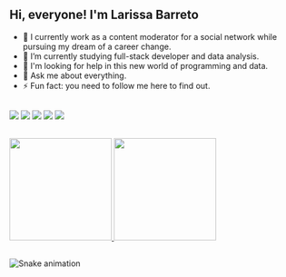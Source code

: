 ## Hi, everyone! I'm Larissa Barreto

- 🔭 I currently work as a content moderator for a social network while pursuing my dream of a career change.
- 🌱 I’m currently studying full-stack developer and data analysis.
- 🤔 I'm looking for help in this new world of programming and data.
- 💬 Ask me about everything.
- ⚡ Fun fact: you need to follow me here to find out.

##
 
<div> 
 <a href = "mailto:larissabarreto.engcivil@gmail.com"><img src="https://img.shields.io/badge/-Gmail-%23333?style=for-the-badge&logo=gmail&logoColor=white" target="_blank"></a>
 <a href="https://www.linkedin.com/in/larissasantosbarreto" target="_blank"><img src="https://img.shields.io/badge/-LinkedIn-%230077B5?style=for-the-badge&logo=linkedin&logoColor=white" target="_blank"></a> 
 <a href="https://instagram.com/dendenavidaenamochila" target="_blank"><img src="https://img.shields.io/badge/-Instagram-%23E4405F?style=for-the-badge&logo=instagram&logoColor=white" target="_blank"></a>
 <a href="https://www.twitch.tv/dendenavidaenamochila" target="_blank"><img src="https://img.shields.io/badge/Twitch-9146FF?style=for-the-badge&logo=twitch&logoColor=white" target="_blank"></a>
 <a href="https://discord.gg/larissasantosbarreto" target="_blank"><img src="https://img.shields.io/badge/Discord-7289DA?style=for-the-badge&logo=discord&logoColor=white" target="_blank"></a> 
</div>
  
##

<div>
  <a href="https://github.com/larissabarreto">
    <img height="180" src="https://github-readme-stats.vercel.app/api?username=larissabarreto&show_icons=true&theme=onedark&include_all_commits=true&count_private=true"/>
    <img height="180" src="https://github-readme-stats.vercel.app/api/top-langs/?username=larissabarreto&layout=compact&langs_count=16&theme=onedark"/>
  </a>
</div>

##

![Snake animation](https://github.com/larissabarreto/blob/output/github-contribution-grid-snake.svg)
